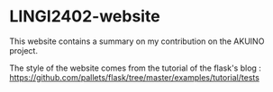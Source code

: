# LINGI2402-website
This website contains a summary on my contribution on the AKUINO project.

The style of the website comes from the tutorial of the flask's blog : https://github.com/pallets/flask/tree/master/examples/tutorial/tests
